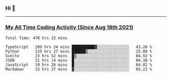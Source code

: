### Hi 🙂

---

### <a href="https://wakatime.com/@Eroxl">My All Time Coding Activity (Since Aug 18th 2021)</a>
<!--START_SECTION:waka-->

```text
Total Time: 478 hrs 22 mins

TypeScript   209 hrs 24 mins ██████████▓░░░░░░░░░░░░░░   43.20 %
Python       125 hrs 27 mins ██████▒░░░░░░░░░░░░░░░░░░   25.88 %
Svelte       23 hrs 52 mins  █▒░░░░░░░░░░░░░░░░░░░░░░░   04.92 %
JSON         21 hrs 14 mins  █░░░░░░░░░░░░░░░░░░░░░░░░   04.38 %
JavaScript   19 hrs 28 mins  █░░░░░░░░░░░░░░░░░░░░░░░░   04.02 %
Markdown     15 hrs 37 mins  ▓░░░░░░░░░░░░░░░░░░░░░░░░   03.22 %
```

<!--END_SECTION:waka-->
